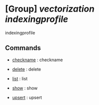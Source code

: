 # [Group] _vectorization indexingprofile_

indexingprofile

## Commands

- [checkname](/Commands/vectorization/indexingprofile/_checkname.md)
: checkname

- [delete](/Commands/vectorization/indexingprofile/_delete.md)
: delete

- [list](/Commands/vectorization/indexingprofile/_list.md)
: list

- [show](/Commands/vectorization/indexingprofile/_show.md)
: show

- [upsert](/Commands/vectorization/indexingprofile/_upsert.md)
: upsert
